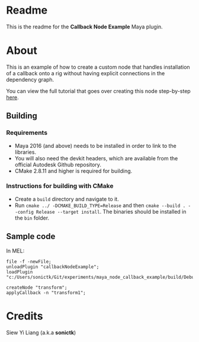 # Readme

This is the readme for the **Callback Node Example** Maya plugin.

# About

This is an example of how to create a custom node that handles installation of a
callback onto a rig without having explicit connections in the dependency graph.

You can view the full tutorial that goes over creating this node step-by-step [here](https://sonictk.github.io/maya_node_callback_example/).

## Building

### Requirements

* Maya 2016 (and above) needs to be installed in order to link to the libraries. 
* You will also need the devkit headers, which are available from the official 
  Autodesk Github repository.
* CMake 2.8.11 and higher is required for building.

### Instructions for building with CMake

* Create a ``build`` directory and navigate to it. 
* Run ``cmake ../ -DCMAKE_BUILD_TYPE=Release`` and then ``cmake --build .
  --config Release --target install``. The binaries should be installed in the
  ``bin`` folder.

## Sample code

In MEL:

```
file -f -newFile;
unloadPlugin "callbackNodeExample";
loadPlugin "c:/Users/sonictk/Git/experiments/maya_node_callback_example/build/Debug/callbackNodeExample.mll";

createNode "transform";
applyCallback -n "transform1";
```

# Credits

Siew Yi Liang (a.k.a **sonictk**)

